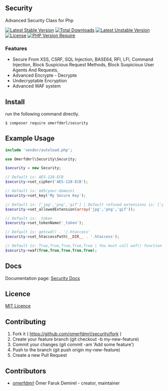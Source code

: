 ## Security

Advanced Security Class for Php

[![Latest Stable Version](http://poser.pugx.org/omerfdmrl/security/v)](https://packagist.org/packages/omerfdmrl/security) 
[![Total Downloads](http://poser.pugx.org/omerfdmrl/security/downloads)](https://packagist.org/packages/omerfdmrl/security) 
[![Latest Unstable Version](http://poser.pugx.org/omerfdmrl/security/v/unstable)](https://packagist.org/packages/omerfdmrl/security) 
[![License](http://poser.pugx.org/omerfdmrl/security/license)](https://packagist.org/packages/omerfdmrl/security) 
[![PHP Version Require](http://poser.pugx.org/omerfdmrl/security/require/php)](https://packagist.org/packages/omerfdmrl/security)


### Features
- Secure From XSS, CSRF, SQL Injection, BASE64, RFI, LFI, Command Injection, Block Suspicious Request Methods, Block Suspicious User Agents And Requests, 
- Advanced Encrypte - Decrypte
- Undecryptable Encryption
- Advanced WAF system

## Install

run the following command directly.

```
$ composer require omerfdmrl/security
```

## Example Usage
```php
include 'vendor/autoload.php';

use Omerfdmrl\Security\Security;

$security = new Security;

// Default is: AES-128-ECB
$security->set_cipher('AES-128-ECB');

// Default is: md5(your-domain)
$security->set_key('My Secure Key');

// Default is: ['jpg','png','gif'] | Default refused extensions is: ['php','bat','']
$security->set_allowedExtension(array('jpg','png','gif'));

// Default is: _token
$security->set_tokenName('_token');

// Default is: getcwd() . '/.htaccess'
$security->set_htaccessPath(__DIR__ . '.htaccess');

// Default is: True,True,True,True,True | You must call waf() function
$security->waf(True,True,True,True,True);
```


## Docs
Documentation page: [Security Docs][doc-url]


## Licence
[MIT Licence][mit-url]

## Contributing

1. Fork it ( https://github.com/omerfdmrl/security/fork )
2. Create your feature branch (git checkout -b my-new-feature)
3. Commit your changes (git commit -am 'Add some feature')
4. Push to the branch (git push origin my-new-feature)
5. Create a new Pull Request

## Contributors

- [omerfdmrl](https://github.com/omerfdmrl) Ömer Faruk Demirel - creator, maintainer

[mit-url]: http://opensource.org/licenses/MIT
[doc-url]: https://github.com/omerfdmrl/security/wiki
